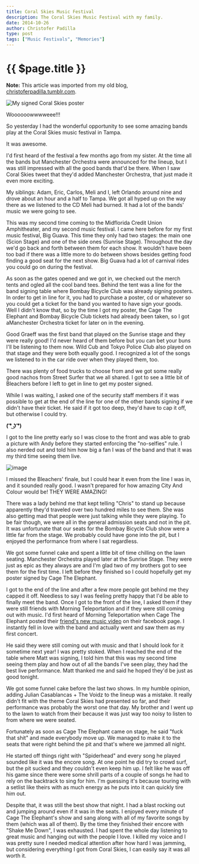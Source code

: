 ```yaml
---
title: Coral Skies Music Festival
description: The Coral Skies Music Festival with my family.
date: 2014-10-26
author: Christofer Padilla
type: post
tags: ["Music Festivals", "Memories"]
---
```


# {{ $page.title }}

<div class="info"><b>Note:</b> This article was imported from my old blog, <a href="https://christoferpadilla.tumblr.com/post/101013203771/coral-skies-music-festival">christoferpadilla.tumblr.com</a>.</div>

![My signed Coral Skies poster](/images/coralskies.jpg)

Woooooowwwweee!!!

So yesterday I had the wonderful opportunity to see some amazing bands play at the Coral Skies music festival in Tampa.

It was awesome.

I'd first heard of the festival a few months ago from my sister. At the time all the bands but Manchester Orchestra were announced for the lineup, but I was still impressed with all the good bands that'd be there. When I saw Coral Skies tweet that they'd added Manchester Orchestra, that just made it even more exciting.

My siblings: Adam, Eric, Carlos, Meli and I, left Orlando around nine and drove about an hour and a half to Tampa. We got all hyped up on the way there as we listened to the CD Meli had burned. It had a lot of the bands' music we were going to see.

This was my second time coming to the Midflorida Credit Union Amphitheater, and my second music festival. I came here before for my first music festival, Big Guava. This time they only had two stages: the main one (Scion Stage) and one of the side ones (Sunrise Stage). Throughout the day we'd go back and forth between them for each show. It wouldn't have been too bad if there was a little more to do between shows besides getting food finding a good seat for the next show. Big Guava had a lot of carnival rides you could go on during the festival.

As soon as the gates opened and we got in, we checked out the merch tents and ogled all the cool band tees. Behind the tent was a line for the band signing table where Bombay Bicycle Club was already signing posters. In order to get in line for it, you had to purchase a poster, cd or whatever so you could get a ticket for the band you wanted to have sign your goods. Well I didn't know that, so by the time I got my poster, the Cage The Elephant and Bombay Bicycle Club tickets had already been taken, so I got aManchester Orchestra ticket for later on in the evening.

Good Graeff was the first band that played on the Sunrise stage and they were really good! I'd never heard of them before but you can bet your buns I'll be listening to them now. Wild Cub and Tokyo Police Club also played on that stage and they were both equally good. I recognized a lot of the songs we listened to in the car ride over when they played them, too.

There was plenty of food trucks to choose from and we got some really good nachos from Street Surfer that we all shared. I got to see a little bit of Bleachers before I left to get in line to get my poster signed.

While I was waiting, I asked one of the security staff members if it was possible to get at the end of the line for one of the other bands signing if we didn't have their ticket. He said if it got too deep, they'd have to cap it off, but otherwise I could try.

**( ͡° ͜ʖ ͡°)**

I got to the line pretty early so I was close to the front and was able to grab a picture with Andy before they started enforcing the "no-selfies" rule. I also nerded out and told him how big a fan I was of the band and that it was my third time seeing them live.

![image](/images/andyselfie.jpg)

I missed the Bleachers' finale, but I could hear it even from the line I was in, and it sounded really good. I wasn't prepared for how amazing City And Colour would be! THEY WERE AMAZING!

There was a lady behind me that kept telling "Chris" to stand up because apparently they'd traveled over two hundred miles to see them. She was also getting mad that people were just talking while they were playing. To be fair though, we were all in the general admission seats and not in the pit. It was unfortunate that our seats for the Bombay Bicycle Club show were a little far from the stage. We probably could have gone into the pit, but I enjoyed the performance from where I sat regardless.

We got some funnel cake and spent a little bit of time chilling on the lawn seating. Manchester Orchestra played later at the Sunrise Stage. They were just as epic as they always are and I'm glad two of my brothers got to see them for the first time. I left before they finished so I could hopefully get my poster signed by Cage The Elephant.

I got to the end of the line and after a few more people got behind me they capped it off. Needless to say I was feeling pretty happy that I'd be able to finally meet the band. Once I got to the front of the line, I asked them if they were still friends with Morning Teleportation and if they were still coming out with music. I'd first heard of Morning Teleportation when Cage The Elephant posted their [friend's new music video](https://www.youtube.com/watch?v=TKTbbf4z1PQ) on their facebook page. I instantly fell in love with the band and actually went and saw them as my first concert.

He said they were still coming out with music and that I should look for it sometime next year! I was pretty stoked. When I reached the end of the table where Matt was signing, I told him that this was my second time seeing them play and how out of all the bands I've seen play, they had the best live performance. Matt thanked me and said he hoped they'd be just as good tonight.

We got some funnel cake before the last two shows. In my humble opinion, adding Julian Casablancas + The Voidz to the lineup was a mistake. It really didn't fit with the theme Coral Skies had presented so far, and their performance was probably the worst one that day. My brother and I went up to the lawn to watch from their because it was just way too noisy to listen to from where we were seated.

Fortunately as soon as Cage The Elephant came on stage, he said "fuck that shit" and made everybody move up. We managed to make it to the seats that were right behind the pit and that's where we jammed all night.

He started off things right with "Spiderhead" and every song he played sounded like it was the encore song. At one point he did try to crowd surf, but the pit sucked and they couldn't even keep him up. I felt like he was off his game since there were some shrill parts of a couple of songs he had to rely on the backtrack to sing for him. I'm guessing it's because touring with a setlist like theirs with as much energy as he puts into it can quickly tire him out.

Despite that, it was still the best show that night. I had a blast rocking out and jumping around even if it was in the seats. I enjoyed every minute of Cage The Elephant's show and sang along with all of my favorite songs by them (which was all of them). By the time they finished their encore with "Shake Me Down", I was exhausted. I had spent the whole day listening to great music and hanging out with the people I love. I killed my voice and I was pretty sure I needed medical attention after how hard I was jamming, but considering everything I got from Coral Skies, I can easily say it was all worth it.

<TagLinks />

<Comments />
